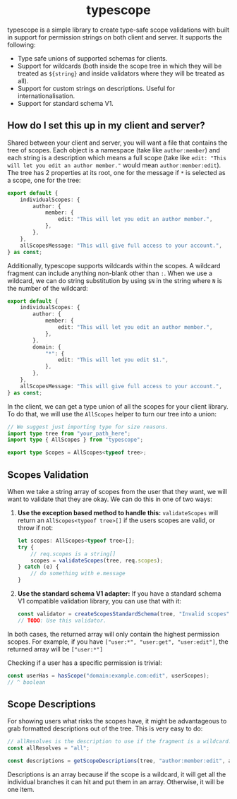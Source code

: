 <h1 align="center">typescope</h1>

typescope is a simple library to create type-safe scope validations with built in support for permission strings on both client and server. It supports the following:

- Type safe unions of supported schemas for clients.
- Support for wildcards (both inside the scope tree in which they will be treated as `${string}` and inside validators where they will be treated as all).
- Support for custom strings on descriptions. Useful for internationalisation.
- Support for standard schema V1.

## How do I set this up in my client and server?

Shared between your client and server, you will want a file that contains the tree of scopes. Each object is a namespace (take like `author:member`) and each string is a description which means a full scope (take like `edit: "This will let you edit an author member."` would mean `author:member:edit`). The tree has 2 properties at its root, one for the message if `*` is selected as a scope, one for the tree:

```ts
export default {
    individualScopes: {
        author: {
            member: {
                edit: "This will let you edit an author member.",
            },
        },
    },
    allScopesMessage: "This will give full access to your account.",
} as const;
```

Additionally, typescope supports wildcards within the scopes. A wildcard fragment can include anything non-blank other than `:`. When we use a wildcard, we can do string substitution by using `$N` in the string where `N` is the number of the wildcard:

```ts
export default {
    individualScopes: {
        author: {
            member: {
                edit: "This will let you edit an author member.",
            },
        },
        domain: {
            "*": {
                edit: "This will let you edit $1.",
            },
        },
    },
    allScopesMessage: "This will give full access to your account.",
} as const;
```

In the client, we can get a type union of all the scopes for your client library. To do that, we will use the `AllScopes` helper to turn our tree into a union:

```ts
// We suggest just importing type for size reasons.
import type tree from "your_path_here";
import type { AllScopes } from "typescope";

export type Scopes = AllScopes<typeof tree>;
```

## Scopes Validation

When we take a string array of scopes from the user that they want, we will want to validate that they are okay. We can do this in one of two ways:

1) **Use the exception based method to handle this:** `validateScopes` will return an `AllScopes<typeof tree>[]` if the users scopes are valid, or throw if not:
    ```ts
    let scopes: AllScopes<typeof tree>[];
    try {
        // req.scopes is a string[]
        scopes = validateScopes(tree, req.scopes);
    } catch (e) {
        // do something with e.message
    }
    ```
2) **Use the standard schema V1 adapter:** If you have a standard schema V1 compatible validation library, you can use that with it:
    ```ts
    const validator = createScopesStandardSchema(tree, "Invalid scopes");
    // TODO: Use this validator.
    ```

In both cases, the returned array will only contain the highest permission scopes. For example, if you have `["user:*", "user:get", "user:edit"]`, the returned array will be `["user:*"]`

Checking if a user has a specific permission is trivial:

```ts
const userHas = hasScope("domain:example.com:edit", userScopes);
// ^ boolean
```

## Scope Descriptions

For showing users what risks the scopes have, it might be advantageous to grab formatted descriptions out of the tree. This is very easy to do:
```ts
// allResolves is the description to use if the fragment is a wildcard.
const allResolves = "all";

const descriptions = getScopeDescriptions(tree, "author:member:edit", allResolves);
```

Descriptions is an array because if the scope is a wildcard, it will get all the individual branches it can hit and put them in an array. Otherwise, it will be one item.

